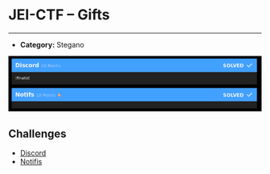 # JEI-CTF  – Gifts

---
* **Category:** Stegano

![Our board](Ressources/chals.png)

## Challenges

* [Discord](Discord.md)
* [Notifis](Notifs.md)
